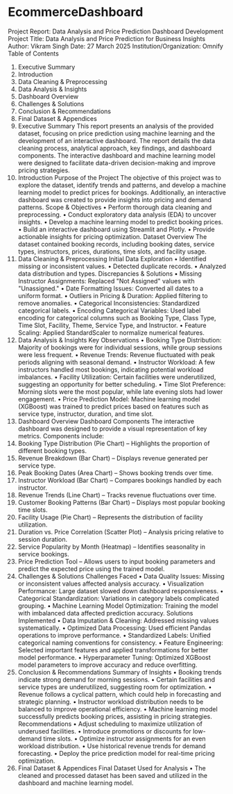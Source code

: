 # EcommerceDashboard
Project Report: Data Analysis and Price Prediction Dashboard Development 
Project Title: Data Analysis and Price Prediction for Business Insights 
Author: Vikram Singh 
Date: 27 March 2025 
Institution/Organization: Omnify 
Table of Contents 
1. Executive Summary 
2. Introduction 
3. Data Cleaning & Preprocessing 
4. Data Analysis & Insights 
5. Dashboard Overview 
6. Challenges & Solutions 
7. Conclusion & Recommendations 
8. Final Dataset & Appendices 
1. Executive Summary 
This report presents an analysis of the provided dataset, focusing on price prediction 
using machine learning and the development of an interactive dashboard. The report 
details the data cleaning process, analytical approach, key findings, and dashboard 
components. The interactive dashboard and machine learning model were designed to 
facilitate data-driven decision-making and improve pricing strategies. 
2. Introduction 
Purpose of the Project 
The objective of this project was to explore the dataset, identify trends and patterns, 
and develop a machine learning model to predict prices for bookings. Additionally, an 
interactive dashboard was created to provide insights into pricing and demand patterns. 
Scope & Objectives 
• Perform thorough data cleaning and preprocessing. 
• Conduct exploratory data analysis (EDA) to uncover insights. 
• Develop a machine learning model to predict booking prices. 
• Build an interactive dashboard using Streamlit and Plotly. 
• Provide actionable insights for pricing optimization. 
Dataset Overview 
The dataset contained booking records, including booking dates, service types, 
instructors, prices, durations, time slots, and facility usage. 
3. Data Cleaning & Preprocessing 
Initial Data Exploration 
• Identified missing or inconsistent values. 
• Detected duplicate records. 
• Analyzed data distribution and types. 
Discrepancies & Solutions 
• Missing Instructor Assignments: Replaced "Not Assigned" values with 
"Unassigned." 
• Date Formatting Issues: Converted all dates to a uniform format. 
• Outliers in Pricing & Duration: Applied filtering to remove anomalies. 
• Categorical Inconsistencies: Standardized categorical labels. 
• Encoding Categorical Variables: Used label encoding for categorical columns 
such as Booking Type, Class Type, Time Slot, Facility, Theme, Service Type, and 
Instructor. 
• Feature Scaling: Applied StandardScaler to normalize numerical features. 
4. Data Analysis & Insights 
Key Observations 
• Booking Type Distribution: Majority of bookings were for individual sessions, 
while group sessions were less frequent. 
• Revenue Trends: Revenue fluctuated with peak periods aligning with seasonal 
demand. 
• Instructor Workload: A few instructors handled most bookings, indicating 
potential workload imbalances. 
• Facility Utilization: Certain facilities were underutilized, suggesting an 
opportunity for better scheduling. 
• Time Slot Preference: Morning slots were the most popular, while late evening 
slots had lower engagement. 
• Price Prediction Model: Machine learning model (XGBoost) was trained to 
predict prices based on features such as service type, instructor, duration, and 
time slot. 
5. Dashboard Overview 
Dashboard Components 
The interactive dashboard was designed to provide a visual representation of key 
metrics. Components include: 
1. Booking Type Distribution (Pie Chart) – Highlights the proportion of different 
booking types. 
2. Revenue Breakdown (Bar Chart) – Displays revenue generated per service type. 
3. Peak Booking Dates (Area Chart) – Shows booking trends over time. 
4. Instructor Workload (Bar Chart) – Compares bookings handled by each 
instructor. 
5. Revenue Trends (Line Chart) – Tracks revenue fluctuations over time. 
6. Customer Booking Patterns (Bar Chart) – Displays most popular booking time 
slots. 
7. Facility Usage (Pie Chart) – Represents the distribution of facility utilization. 
8. Duration vs. Price Correlation (Scatter Plot) – Analysis pricing relative to 
session duration. 
9. Service Popularity by Month (Heatmap) – Identifies seasonality in service 
bookings. 
10. Price Prediction Tool – Allows users to input booking parameters and predict the 
expected price using the trained model. 
6. Challenges & Solutions 
Challenges Faced 
• Data Quality Issues: Missing or inconsistent values affected analysis accuracy. 
• Visualization Performance: Large dataset slowed down dashboard 
responsiveness. 
• Categorical Standardization: Variations in category labels complicated 
grouping. 
• Machine Learning Model Optimization: Training the model with imbalanced 
data affected prediction accuracy. 
Solutions Implemented 
• Data Imputation & Cleaning: Addressed missing values systematically. 
• Optimized Data Processing: Used efficient Pandas operations to improve 
performance. 
• Standardized Labels: Unified categorical naming conventions for consistency. 
• Feature Engineering: Selected important features and applied transformations 
for better model performance. 
• Hyperparameter Tuning: Optimized XGBoost model parameters to improve 
accuracy and reduce overfitting. 
7. Conclusion & Recommendations 
Summary of Insights 
• Booking trends indicate strong demand for morning sessions. 
• Certain facilities and service types are underutilized, suggesting room for 
optimization. 
• Revenue follows a cyclical pattern, which could help in forecasting and strategic 
planning. 
• Instructor workload distribution needs to be balanced to improve operational 
efficiency. 
• Machine learning model successfully predicts booking prices, assisting in pricing 
strategies. 
Recommendations 
• Adjust scheduling to maximize utilization of underused facilities. 
• Introduce promotions or discounts for low-demand time slots. 
• Optimize instructor assignments for an even workload distribution. 
• Use historical revenue trends for demand forecasting. 
• Deploy the price prediction model for real-time pricing optimization. 
8. Final Dataset & Appendices 
Final Dataset Used for Analysis 
• The cleaned and processed dataset has been saved and utilized in the 
dashboard and machine learning model. 
